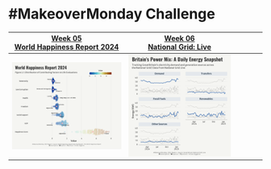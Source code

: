 # #MakeoverMonday Challenge

| [Week 05<br>World Happiness Report 2024](https://github.com/poncest/MakeoverMonday/tree/master/2025/Week_05) | [Week 06<br>National Grid: Live](https://github.com/poncest/MakeoverMonday/tree/master/2025/Week_06) |   |   |   |   |
|:----------------:|:----------------:|:----------------:|:----------------:|:----------------:|:----------------:|
| ![](Week_05/2025_05.png "week 05") | ![](Week_06/2025_06.png "week 06") |  |  |  |  |
